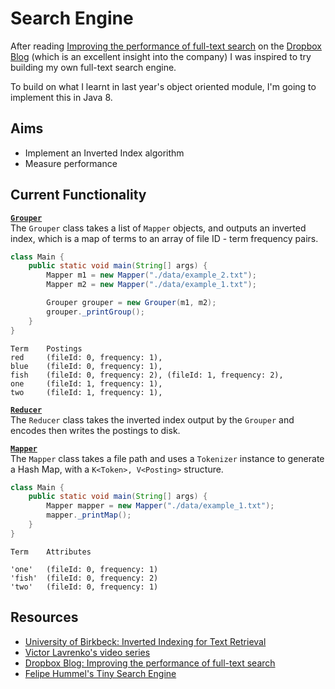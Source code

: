 Search Engine
=============
After reading [Improving the performance of full-text search](https://blogs.dropbox.com/tech/2016/09/improving-the-performance-of-full-text-search/) on the [Dropbox Blog](https://blogs.dropbox.com/dropbox/) (which is an excellent insight into the company) I was inspired to try building my own full-text search engine.

To build on what I learnt in last year's object oriented module, I'm going to implement this in Java 8.

Aims
----
- Implement an Inverted Index algorithm
- Measure performance

Current Functionality
---------------------
**[`Grouper`](https://github.com/benjaminhadfield/search-engine/blob/master/src/com/benhadfield/indexer/Grouper.java)**  
The `Grouper` class takes a list of `Mapper` objects, and outputs an inverted index, which is a map of terms to an array of file ID - term frequency pairs.

```java
class Main {
    public static void main(String[] args) {
        Mapper m1 = new Mapper("./data/example_2.txt");
        Mapper m2 = new Mapper("./data/example_1.txt");

        Grouper grouper = new Grouper(m1, m2);
        grouper._printGroup();
    }
}
```
```
Term    Postings
red     (fileId: 0, frequency: 1), 
blue    (fileId: 0, frequency: 1), 
fish    (fileId: 0, frequency: 2), (fileId: 1, frequency: 2), 
one     (fileId: 1, frequency: 1), 
two     (fileId: 1, frequency: 1), 
```

**[`Reducer`](https://github.com/benjaminhadfield/search-engine/blob/master/src/com/benhadfield/indexer/Reducer.java)**  
The `Reducer` class takes the inverted index output by the `Grouper` and encodes then writes the postings to disk.

**[`Mapper`](https://github.com/benjaminhadfield/search-engine/blob/master/src/com/benhadfield/indexer/Mapper.java)**  
The `Mapper` class takes a file path and uses a `Tokenizer` instance to generate a Hash Map, with a `K<Token>, V<Posting>` structure.

```java
class Main {
    public static void main(String[] args) {
        Mapper mapper = new Mapper("./data/example_1.txt");
        mapper._printMap();
    }
}
```
```
Term    Attributes

'one'   (fileId: 0, frequency: 1)
'fish'  (fileId: 0, frequency: 2)
'two'   (fileId: 0, frequency: 1)
```

Resources
---------
- [University of Birkbeck: Inverted Indexing for Text
 Retrieval](http://www.dcs.bbk.ac.uk/~dell/teaching/cc/book/ditp/ditp_ch4.pdf)  
- [Victor Lavrenko's video series](https://www.youtube.com/watch?v=Mlp8hlKwETs)  
- [Dropbox Blog: Improving the performance of full-text search](https://blogs.dropbox.com/tech/2016/09/improving-the-performance-of-full-text-search/)  
- [Felipe Hummel's Tiny Search Engine](https://github.com/felipehummel/TinySearchEngine/blob/master/scala/tinySearch.scala)
